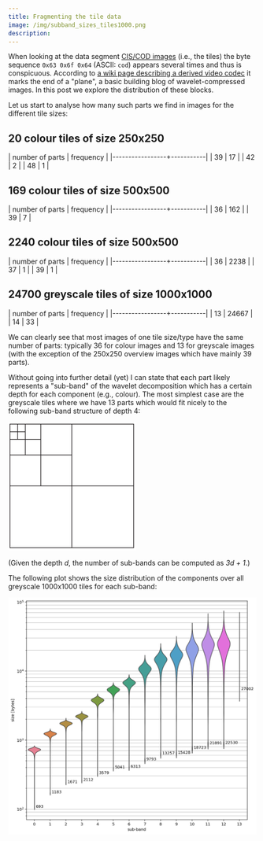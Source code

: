 ```yaml
---
title: Fragmenting the tile data
image: /img/subband_sizes_tiles1000.png
description:
---
```


When looking at the data segment [CIS/COD
images](/2024/04/03/learning-about-the-image-format.html) (i.e., the
tiles) the byte sequence `0x63 0x6f 0x64` (ASCII: `cod`) appears
several times and thus is conspicuous. According to [a wiki page
describing a derived video
codec](https://wiki.multimedia.cx/index.php/Lightning_Strike_Video_Codec)
it marks the end of a "plane", a basic building blog of
wavelet-compressed images. In this post we explore the distribution of
these blocks.

Let us start to analyse how many such parts we find in images for the
different tile sizes:

## 20 colour tiles of size 250x250

| number of parts | frequency |
|-----------------+-----------|
|              39 |        17 |
|              42 |         2 |
|              48 |         1 |

## 169 colour tiles of size 500x500

| number of parts | frequency |
|-----------------+-----------|
|              36 |       162 |
|              39 |         7 |

## 2240 colour tiles of size 500x500

| number of parts | frequency |
|-----------------+-----------|
|              36 |      2238 |
|              37 |         1 |
|              39 |         1 |

## 24700 greyscale tiles of size 1000x1000

| number of parts | frequency |
|-----------------+-----------|
|              13 |     24667 |
|              14 |        33 |

We can clearly see that most images of one tile size/type have the
same number of parts: typically 36 for colour images and 13 for
greyscale images (with the exception of the 250x250 overview images
which have mainly 39 parts).

Without going into further detail (yet) I can state that each part
likely represents a "sub-band" of the wavelet decomposition which has
a certain depth for each component (e.g., colour). The most simplest
case are the greyscale tiles where we have 13 parts which would fit
nicely to the following sub-band structure of depth 4:

![13 sub-bands](/img/13subbands.png)

(Given the depth *d*, the number of sub-bands can be computed as *3d +
1*.)

The following plot shows the size distribution of the components over
all greyscale 1000x1000 tiles for each sub-band:

![sub-band sizes for all 1000x1000 greyscale tiles](/img/subband_sizes_tiles1000.png)
